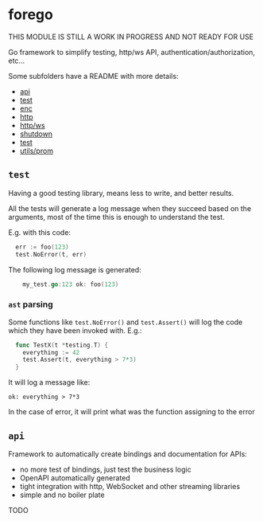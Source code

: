 # forego

THIS MODULE IS STILL A WORK IN PROGRESS AND NOT READY FOR USE

Go framework to simplify testing, http/ws API, authentication/authorization, etc...

Some subfolders have a README with more details:

* [api](./api/)
* [test](./test/)
* [enc](./enc/)
* [http](./http/)
* [http/ws](./http/ws/)
* [shutdown](./shutdown/)
* [test](./test/)
* [utils/prom](./utils/prom/)


## `test`

Having a good testing library, means less to write, and better results.

All the tests will generate a log message when they succeed based on the arguments, most of the time this is enough to understand the test.

E.g. with this code:

```go
  err := foo(123)
  test.NoError(t, err)
```

The following log message is generated:   

```go
    my_test.go:123 ok: foo(123)
```

### `ast` parsing

Some functions like `test.NoError()` and `test.Assert()` will log the code which they have been invoked with. E.g.:

```go
  func TestX(t *testing.T) {
    everything := 42
    test.Assert(t, everything > 7*3)
  }
```

It will log a message like:
```
ok: everything > 7*3
```

In the case of error, it will print what was the function assigning to the error



## `api`

Framework to automatically create bindings and documentation for APIs:
* no more test of bindings, just test the business logic
* OpenAPI automatically generated
* tight integration with http, WebSocket and other streaming libraries
* simple and no boiler plate

TODO

